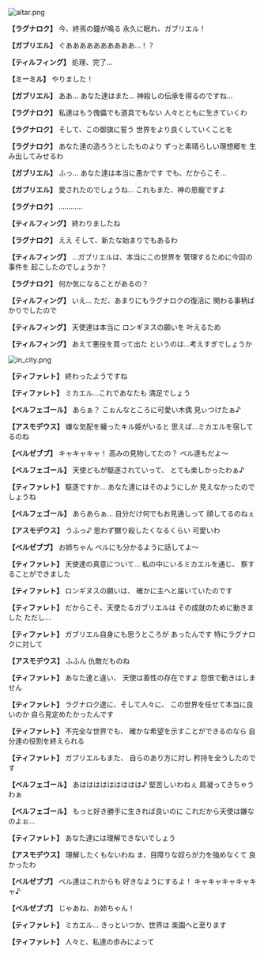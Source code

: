 
![altar.png](../images/backgrounds/altar.png)

**【ラグナロク】**
今、終焉の鐘が鳴る
永久に眠れ、ガブリエル！

**【ガブリエル】**
ぐああああああああああ…！？

**【ティルフィング】**
処理、完了…

**【ミーミル】**
やりました！

**【ガブリエル】**
ああ…
あなた達はまた…
神殺しの伝承を得るのですね…

**【ラグナロク】**
私達はもう傀儡でも道具でもない
人々とともに生きていくわ

**【ラグナロク】**
そして、この御旗に誓う
世界をより良くしていくことを

**【ラグナロク】**
あなた達の造ろうとしたものより
ずっと素晴らしい理想郷を
生み出してみせるわ

**【ガブリエル】**
ふっ…
あなた達は本当に愚かです
でも、だからこそ…

**【ガブリエル】**
愛されたのでしょうね…
これもまた、神の恩寵ですよ

**【ラグナロク】**
…………

**【ティルフィング】**
終わりましたね

**【ラグナロク】**
ええ
そして、新たな始まりでもあるわ

**【ティルフィング】**
…ガブリエルは、本当にこの世界を
管理するために今回の事件を
起こしたのでしょうか？

**【ラグナロク】**
何か気になることがあるの？

**【ティルフィング】**
いえ…
ただ、あまりにもラグナロクの復活に
関わる事柄ばかりでしたので

**【ティルフィング】**
天使達は本当に
ロンギヌスの願いを
叶えるため

**【ティルフィング】**
あえて悪役を買って出た
というのは…考えすぎでしょうか

![in_city.png](../images/backgrounds/in_city.png)

**【ティファレト】**
終わったようですね

**【ティファレト】**
ミカエル…これであなたも
満足でしょう

**【ベルフェゴール】**
あらぁ？
こぉんなところに可愛い木偶
見ぃつけたぁ♪

**【アスモデウス】**
嫌な気配を纏ったキル姫がいると
思えば…ミカエルを宿してるのね

**【ベルゼブブ】**
キャキャキャ！
高みの見物してたの？
ベル達もだよ～

**【ベルフェゴール】**
天使どもが駆逐されていって、
とても楽しかったわぁ♪

**【ティファレト】**
駆逐ですか…
あなた達にはそのようにしか
見えなかったのでしょうね

**【ベルフェゴール】**
あらあらぁ…
自分だけ何でもお見通しって
顔してるのねぇ

**【アスモデウス】**
うふっ♪
思わず嬲り殺したくなるくらい
可愛いわ

**【ベルゼブブ】**
お姉ちゃん
ベルにも分かるように話してよ～

**【ティファレト】**
天使達の真意について…
私の中にいるミカエルを通じ、
察することができました

**【ティファレト】**
ロンギヌスの願いは、
確かに主へと届いていたのです

**【ティファレト】**
だからこそ、天使たるガブリエルは
その成就のために動きました
ただし…

**【ティファレト】**
ガブリエル自身にも思うところが
あったんです
特にラグナロクに対して

**【アスモデウス】**
ふふん
仇敵だものね

**【ティファレト】**
あなた達と違い、
天使は善性の存在ですよ
怨恨で動きはしません

**【ティファレト】**
ラグナロク達に、そして人々に、
この世界を任せて本当に良いのか
自ら見定めたかったんです

**【ティファレト】**
不完全な世界でも、
確かな希望を示すことができるのなら
自分達の役割を終えられる

**【ティファレト】**
ガブリエルもまた、
自らのあり方に対し
矜持を全うしたのです

**【ベルフェゴール】**
あははははははははは♪
堅苦しいわねぇ
肩凝ってきちゃうわぁ

**【ベルフェゴール】**
もっと好き勝手に生きれば良いのに
これだから天使は嫌なのよぉ…

**【ティファレト】**
あなた達には理解できないでしょう

**【アスモデウス】**
理解したくもないわね
ま、目障りな奴らが力を強めなくて
良かったわ

**【ベルゼブブ】**
ベル達はこれからも
好きなようにするよ！
キャキャキャキャキャ♪

**【ベルゼブブ】**
じゃあね、お姉ちゃん！

**【ティファレト】**
ミカエル…
きっといつか、世界は
楽園へと至ります

**【ティファレト】**
人々と、私達の歩みによって
